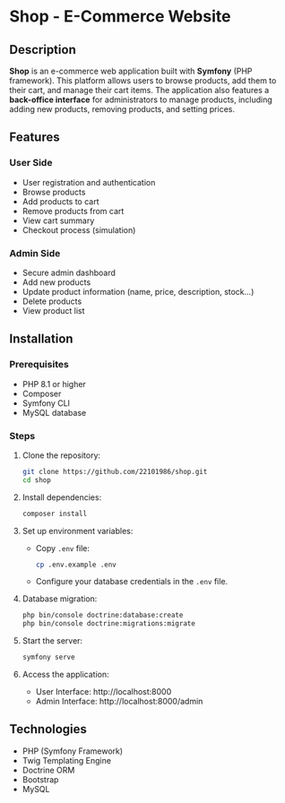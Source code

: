 # Shop - E-Commerce Website

## Description
**Shop** is an e-commerce web application built with **Symfony** (PHP framework). This platform allows users to browse products, add them to their cart, and manage their cart items. The application also features a **back-office interface** for administrators to manage products, including adding new products, removing products, and setting prices.

## Features
### User Side
- User registration and authentication
- Browse products
- Add products to cart
- Remove products from cart
- View cart summary
- Checkout process (simulation)

### Admin Side
- Secure admin dashboard
- Add new products
- Update product information (name, price, description, stock...)
- Delete products
- View product list

## Installation
### Prerequisites
- PHP 8.1 or higher
- Composer
- Symfony CLI
- MySQL database

### Steps
1. Clone the repository:
   ```bash
   git clone https://github.com/22101986/shop.git
   cd shop
   ```

2. Install dependencies:
   ```bash
   composer install
   ```

3. Set up environment variables:
   - Copy `.env` file:
     ```bash
     cp .env.example .env
     ```
   - Configure your database credentials in the `.env` file.

4. Database migration:
   ```bash
   php bin/console doctrine:database:create
   php bin/console doctrine:migrations:migrate
   ```

5. Start the server:
   ```bash
   symfony serve
   ```

6. Access the application:
   - User Interface: http://localhost:8000
   - Admin Interface: http://localhost:8000/admin

## Technologies
- PHP (Symfony Framework)
- Twig Templating Engine
- Doctrine ORM
- Bootstrap
- MySQL




